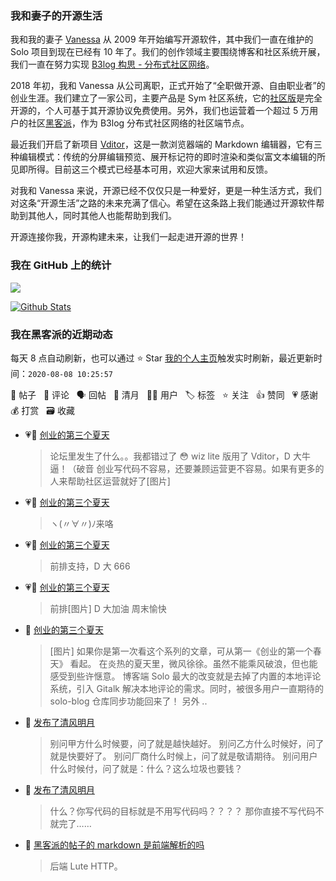 ### 我和妻子的开源生活

我和我的妻子 [Vanessa](https://github.com/Vanessa219) 从 2009 年开始编写开源软件，其中我们一直在维护的 Solo 项目到现在已经有 10 年了。我们的创作领域主要围绕博客和社区系统开展，我们一直在努力实现 [B3log 构思 - 分布式社区网络](https://hacpai.com/article/1546941897596)。

2018 年初，我和 Vanessa 从公司离职，正式开始了“全职做开源、自由职业者”的创业生涯。我们建立了一家公司，主要产品是 Sym 社区系统，它的[社区版](https://github.com/88250/symphony)是完全开源的，个人可基于其开源协议免费使用。另外，我们也运营着一个超过 5 万用户的社区[黑客派](https://hacpai.com)，作为 B3log 分布式社区网络的社区端节点。

最近我们开启了新项目 [Vditor](https://github.com/Vanessa219/vditor)，这是一款浏览器端的 Markdown 编辑器，它有三种编辑模式：传统的分屏编辑预览、展开标记符的即时渲染和类似富文本编辑的所见即所得。目前这三个模式已经基本可用，欢迎大家来试用和反馈。

对我和 Vanessa 来说，开源已经不仅仅只是一种爱好，更是一种生活方式，我们对这条“开源生活”之路的未来充满了信心。希望在这条路上我们能通过开源软件帮助到其他人，同时其他人也能帮助到我们。

开源连接你我，开源构建未来，让我们一起走进开源的世界！

### 我在 GitHub 上的统计

<a title="Hits" target="_blank" href="https://github.com/88250/88250"><img src="https://hits.b3log.org/88250/88250.svg"></a>

[![Github Stats](https://github-readme-stats.vercel.app/api?username=88250&show_icons=true)](https://github.com/88250)

<!--events start -->

### 我在黑客派的近期动态

每天 8 点自动刷新，也可以通过 ⭐️ Star [我的个人主页](https://github.com/88250/88250)触发实时刷新，最近更新时间：`2020-08-08 10:25:57`

📝 帖子 &nbsp; 💬 评论 &nbsp; 🗣 回帖 &nbsp; 🌙 清月 &nbsp; 👨‍💻 用户 &nbsp; 🏷️ 标签 &nbsp; ⭐️ 关注 &nbsp; 👍 赞同 &nbsp; 💗 感谢 &nbsp; 💰 打赏 &nbsp; 🗃 收藏

* 💗💬 [创业的第三个夏天](https://hacpai.com/article/1596793688068/comment/1596848171145#comments)

  > 论坛里发生了什么。。我都错过了 😳 wiz lite 版用了 Vditor，D 大牛逼！（破音 创业写代码不容易，还要兼顾运营更不容易。如果有更多的人来帮助社区运营就好了[图片]
* 💗💬 [创业的第三个夏天](https://hacpai.com/article/1596793688068/comment/1596801759326#comments)

  > ヽ(〃∀〃)ﾉ来咯
* 💗💬 [创业的第三个夏天](https://hacpai.com/article/1596793688068/comment/1596805872289#comments)

  > 前排支持，D 大 666
* 💗💬 [创业的第三个夏天](https://hacpai.com/article/1596793688068/comment/1596793982159#comments)

  > 前排[图片] D 大加油 周末愉快
* 📝 [创业的第三个夏天](https://hacpai.com/article/1596793688068)

  > [图片] 如果你是第一次看这个系列的文章，可从第一《创业的第一个春天》 看起。 在炎热的夏天里，微风徐徐。虽然不能乘风破浪，但也能感受到些许惬意。 博客端 Solo 最大的改变就是去掉了内置的本地评论系统，引入 Gitalk 解决本地评论的需求。同时，被很多用户一直期待的 solo-blog 仓库同步功能回来了！ 另外 ..
* 🌙 [发布了清风明月](https://hacpai.com/member/88250/breezemoons/1596722018502)

  > 别问甲方什么时候要，问了就是越快越好。 别问乙方什么时候好，问了就是快要好了。 别问厂商什么时候上，问了就是敬请期待。 别问用户什么时候付，问了就是：什么？这么垃圾也要钱？
* 🌙 [发布了清风明月](https://hacpai.com/member/88250/breezemoons/1596642023894)

  > 什么？你写代码的目标就是不用写代码吗？？？？ 那你直接不写代码不就完了……
* 💬 [黑客派的帖子的 markdown 是前端解析的吗](https://hacpai.com/article/1596594920952/comment/1596611394680#comments)

  > 后端 Lute HTTP。


<!--events end -->
